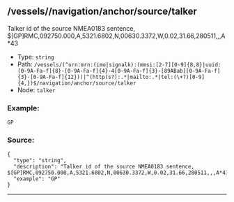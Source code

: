 ## /vessels/<RegExp>/navigation/anchor/source/talker

Talker id of the source NMEA0183 sentence, $[GP]RMC,092750.000,A,5321.6802,N,00630.3372,W,0.02,31.66,280511,,,A*43

* Type: `string`
* Path: `/vessels/(^urn:mrn:(imo|signalk):(mmsi:[2-7][0-9]{8,8}|uuid:[0-9A-Fa-f]{8}-[0-9A-Fa-f]{4}-4[0-9A-Fa-f]{3}-[89ABab][0-9A-Fa-f]{3}-[0-9A-Fa-f]{12}))|^(http(s?):.*|mailto:.*|tel:(\+?)[0-9]{4,})$/navigation/anchor/source/talker`
* Node: `talker`

### Example:
```
GP
```

### Source:
```
{
  "type": "string",
  "description": "Talker id of the source NMEA0183 sentence, $[GP]RMC,092750.000,A,5321.6802,N,00630.3372,W,0.02,31.66,280511,,,A*43",
  "example": "GP"
}
```

---

